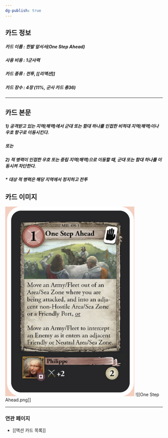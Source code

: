 ```yaml
---
dg-publish: true
---
```

## 카드 정보
##### 카드 이름 : 한발 앞서서(One Step Ahead)
##### 사용 비용 : 1군사력
##### 카드 종류 : 전투, [[리액션]]
##### 카드 장수 : 4장 (11%, 군사 카드 총36)
---
## 카드 본문
##### 1) 공격받고 있는 지역(해역)에서 군대 또는 함대 하나를 인접한 비적대 지역(해역)이나 우호 항구로 이동시킨다.
##### 또는 
##### 2) 적 병력이 인접한 우호 또는 중립 지역(해역)으로 이동할 때, 군대 또는 함대 하나를 이동시켜 차단한다.
##### * 대상 적 병력은 해당 지역에서 정지하고 전투

## 카드 이미지
<img src="\Assets\One Step Ahead.png"/>
![[One Step Ahead.png]]

--- 

### 연관 페이지
- [[액션 카드 목록]]
